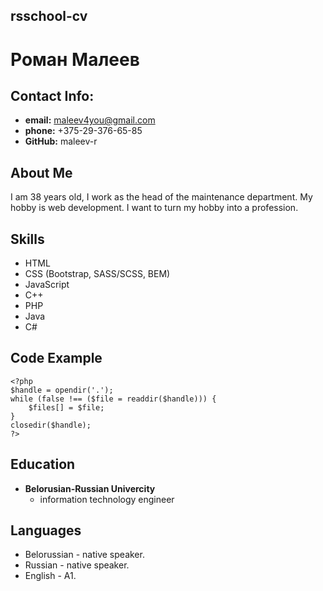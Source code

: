 ## rsschool-cv
# Роман Малеев
## Contact Info:
* __email:__ maleev4you@gmail.com
* __phone:__ +375-29-376-65-85
* __GitHub:__ maleev-r
## About Me
I am 38 years old, I work as the head of the maintenance department. My hobby is web development. I want to turn my hobby into a profession.
## Skills
* HTML
* CSS (Bootstrap, SASS/SCSS, BEM)
* JavaScript 
* C++
* PHP
* Java
* C#
## Code Example
```
<?php
$handle = opendir('.');
while (false !== ($file = readdir($handle))) {
    $files[] = $file;
}
closedir($handle);
?>
```
## Education
* __Belorusian-Russian Univercity__
  + information technology engineer
## Languages
* Belorussian - native speaker.
* Russian - native speaker.
* English - A1.
